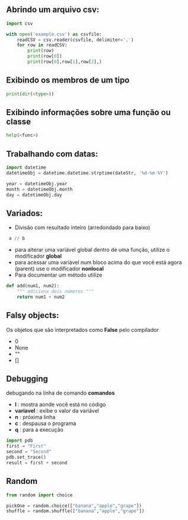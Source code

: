 ## Abrindo um arquivo csv:
```python
import csv

with open('example.csv') as csvfile:
    readCSV = csv.reader(csvfile, delimiter=',')
    for row in readCSV:
        print(row)
        print(row[0])
        print(row[0],row[1],row[2],)
```

## Exibindo os membros de um tipo
```python
print(dir(<type>))
```
## Exibindo informações sobre uma função ou classe
```python
help(<func>)
```
## Trabalhando com datas:
```python
import datetime
datetimeObj = datetime.datetime.strptime(dateStr, '%d-%m-%Y')

year = datetimeObj.year
month = datetimeObj.month
day = datetimeObj.day
```

## Variados:
- Divisão com resultado inteiro (arredondado para baixo)
```python
 a // b
```
- para alterar uma variável global dentro de uma função, utilize o modificador **global**
- para acessar uma variável num bloco acima do que você está agora (parent) use o modificador **nonlocal**
- Para documentar um método utilize 
```python
def add(num1, num2):
    """ adiciona dois números """
    return num1 + num2
```

## Falsy objects:
Os objetos que são interpretados como **False** pelo compilador
- 0
- None
- ""
- []

## Debugging
debugando na linha de comando
**comandos**
- **l** : mostra aonde você está no código
- **variavel** : exibe o valor da variável
- **n** : próxima linha
- **c** : despausa o programa
- **q** : para a execução

```python
import pdb
first = "First"
second = "Second"
pdb.set_trace()
result = first + second
```
## Random
```python
from random import choice

pickOne = random.choice(["banana","apple","grape"])
shuffle = random.shuffle(["banana","apple","grape"])
```